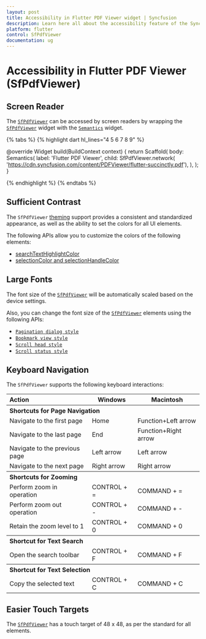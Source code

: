 ```yaml
---
layout: post
title: Accessibility in Flutter PDF Viewer widget | Syncfusion
description: Learn here all about the accessibility feature of the Syncfusion® Flutter PDF Viewer (SfPdfViewer) widget and more.
platform: flutter
control: SfPdfViewer
documentation: ug
---
```


# Accessibility in Flutter PDF Viewer (SfPdfViewer)

## Screen Reader

The [`SfPdfViewer`](https://pub.dev/documentation/syncfusion_flutter_pdfviewer/latest/pdfviewer/SfPdfViewer-class.html) can be accessed by screen readers by wrapping the [`SfPdfViewer`](https://pub.dev/documentation/syncfusion_flutter_pdfviewer/latest/pdfviewer/SfPdfViewer-class.html) widget with the [`Semantics`](https://api.flutter.dev/flutter/widgets/Semantics-class.html) widget.

{% tabs %}
{% highlight dart hl_lines="4 5 6 7 8 9" %}

@override
Widget build(BuildContext context) {
  return Scaffold(
    body: Semantics(
      label: 'Flutter PDF Viewer',
      child:
         SfPdfViewer.network(
              'https://cdn.syncfusion.com/content/PDFViewer/flutter-succinctly.pdf'),
    ),
  );
}

{% endhighlight %}
{% endtabs %}

## Sufficient Contrast

The `SfPdfViewer` [theming](https://help.syncfusion.com/flutter/themes) support provides a consistent and standardized appearance, as well as the ability to set the colors for all UI elements.

The following APIs allow you to customize the colors of the following elements:
* [searchTextHighlightColor](https://help.syncfusion.com/flutter/pdf-viewer/text-search#customize-the-search-text-highlight-color)
* [selectionColor and selectionHandleColor](https://help.syncfusion.com/flutter/pdf-viewer/text-selection#customize-the-text-selection-and-its-handle-color)

## Large Fonts

The font size of the [`SfPdfViewer`](https://pub.dev/documentation/syncfusion_flutter_pdfviewer/latest/pdfviewer/SfPdfViewer-class.html) will be automatically scaled based on the device settings. 

Also, you can change the font size of the [`SfPdfViewer`](https://pub.dev/documentation/syncfusion_flutter_pdfviewer/latest/pdfviewer/SfPdfViewer-class.html) elements using the following APIs:

* [`Pagination dialog style`](https://pub.dev/documentation/syncfusion_flutter_core/latest/theme/SfPdfViewerThemeData/paginationDialogStyle.html)
* [`Bookmark view style`](https://pub.dev/documentation/syncfusion_flutter_core/latest/theme/SfPdfViewerThemeData/bookmarkViewStyle.html)
* [`Scroll head style`](https://pub.dev/documentation/syncfusion_flutter_core/latest/theme/SfPdfViewerThemeData/scrollHeadStyle.html)
* [`Scroll status style`](https://pub.dev/documentation/syncfusion_flutter_core/latest/theme/SfPdfViewerThemeData/scrollStatusStyle.html)

## Keyboard Navigation

The `SfPdfViewer` supports the following keyboard interactions:

<table>
  <tr>
    <th style="text-align:left" colspan="1">Action</th>
    <th>Windows</th>
    <th>Macintosh</th>
  </tr>
  <tr>
    <th style="text-align:left" colspan="3">Shortcuts for Page Navigation</th>
  </tr>
  <tr>
    <td>Navigate to the first page</td>
    <td>Home</td>
    <td>Function+Left arrow</td>
  </tr>
  <tr>
    <td>Navigate to the last page</td>
    <td>End</td>
    <td>Function+Right arrow</td>
  </tr>
  <tr>
    <td>Navigate to the previous page</td>
    <td>Left arrow</td>
    <td>Left arrow</td>
  </tr>
  <tr>
    <td>Navigate to the next page</td>
    <td>Right arrow</td>
    <td>Right arrow</td>
  </tr>
  <tr>
    <th style="text-align:left" colspan="3">Shortcuts for Zooming</th>
  </tr>
  <tr>
    <td>Perform zoom in operation</td>
    <td>CONTROL + =</td>
    <td>COMMAND + =</td> 
  </tr>
  <tr>
    <td>Perform zoom out operation</td>
    <td>CONTROL + -</td>
    <td>COMMAND + -</td>
  </tr>
  <tr>
    <td>Retain the zoom level to 1</td>
    <td>CONTROL + 0</td>
    <td>COMMAND + 0</td>
  </tr>
  <tr>
    <th style="text-align:left" colspan="3">Shortcut for Text Search</th>
  </tr>
  <tr>
    <td>Open the search toolbar</td>
    <td>CONTROL + F</td>
    <td>COMMAND + F</td>
  </tr>
  <tr>
    <th style="text-align:left" colspan="3">Shortcut for Text Selection</th>
  </tr>
  <tr>
    <td>Copy the selected text</td>
    <td>CONTROL + C</td>
    <td>COMMAND + C</td>
  </tr>
</table>

## Easier Touch Targets

The [`SfPdfViewer`](https://pub.dev/documentation/syncfusion_flutter_pdfviewer/latest/pdfviewer/SfPdfViewer-class.html) has a touch target of 48 x 48, as per the standard for all elements.